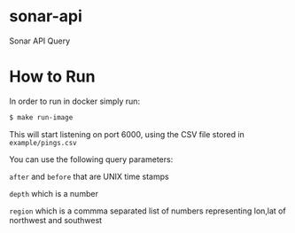 # sonar-api
Sonar API Query

# How to Run

In order to run in docker simply run:

```bash
$ make run-image
```

This will start listening on port 6000, using the CSV file stored in `example/pings.csv`

You can use the following query parameters:

`after` and `before` that are UNIX time stamps

`depth` which is a number

`region` which is a commma separated list of numbers representing lon,lat of northwest and southwest

